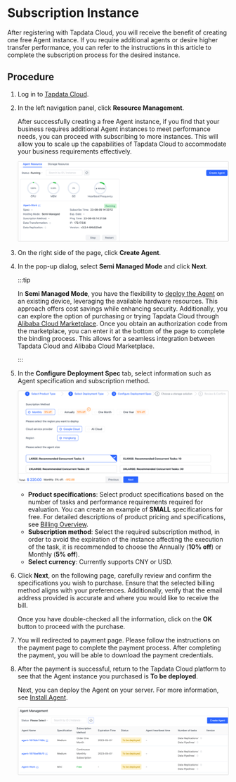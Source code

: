 # Subscription Instance

After registering with Tapdata Cloud, you will receive the benefit of creating one free Agent instance. If you require additional agents or desire higher transfer performance, you can refer to the instructions in this article to complete the subscription process for the desired instance.

## Procedure

1. Log in to [Tapdata Cloud](https://cloud.tapdata.io/).

2. In the left navigation panel, click **Resource Management**.

   After successfully creating a free Agent instance, if you find that your business requires additional Agent instances to meet performance needs, you can proceed with subscribing to more instances. This will allow you to scale up the capabilities of Tapdata Cloud to accommodate your business requirements effectively.

   ![Agent Example](../images/agent_free.png)

3. On the right side of the page, click **Create Agent**.

4. In the pop-up dialog, select **Semi Managed Mode** and click **Next**.

   :::tip

   In **Semi Managed Mode**, you have the flexibility to [deploy the Agent](../quick-start/install-agent/README.md) on an existing device, leveraging the available hardware resources. This approach offers cost savings while enhancing security. Additionally, you can explore the option of purchasing or trying Tapdata Cloud through [Alibaba Cloud Marketplace](https://market.aliyun.com/products/56024006/cmgj00061912.html). Once you obtain an authorization code from the marketplace, you can enter it at the bottom of the page to complete the binding process. This allows for a seamless integration between Tapdata Cloud and Alibaba Cloud Marketplace.

   :::

5. In the **Configure Deployment Spec** tab, select information such as Agent specification and subscription method.

   ![Select Agent Specification](../images/select_agent_spec.png)

   * **Product specifications**: Select product specifications based on the number of tasks and performance requirements required for evaluation. You can create an example of **SMALL** specifications for free. For detailed descriptions of product pricing and specifications, see [Billing Overview](billing-overview.md).
   * **Subscription method**: Select the required subscription method, in order to avoid the expiration of the instance affecting the execution of the task, it is recommended to choose the Annually (**10% off**) or Monthly (**5% off**).
   * **Select currency**: Currently supports CNY or USD.

6. Click **Next**, on the following page, carefully review and confirm the specifications you wish to purchase. Ensure that the selected billing method aligns with your preferences. Additionally, verify that the email address provided is accurate and where you would like to receive the bill. 

   Once you have double-checked all the information, click on the **OK** button to proceed with the purchase.

7. You will redirected to payment page. Please follow the instructions on the payment page to complete the payment process. After completing the payment, you will be able to download the payment credentials.

8. After the payment is successful, return to the Tapdata Cloud platform to see that the Agent instance you purchased is **To be deployed**.

   Next, you can deploy the Agent on your server. For more information, see [Install Agent](../quick-start/install-agent/README.md).

   ![Subscription is successful](../images/purchase_success.png)
